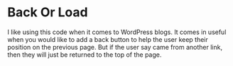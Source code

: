 Back Or Load
============

I like using this code when it comes to WordPress blogs. It comes in useful when you would like to add a back button to help the user keep their position on the previous page. But if the user say came from another link, then they will just be returned to the top of the page.
